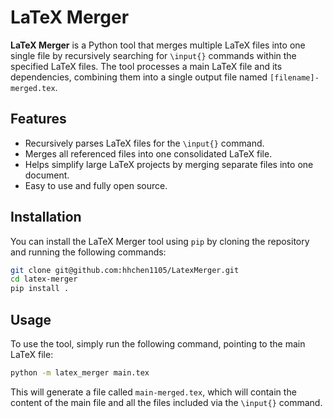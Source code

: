 # LaTeX Merger

**LaTeX Merger** is a Python tool that merges multiple LaTeX files into one single file by recursively searching for `\input{}` commands within the specified LaTeX files. The tool processes a main LaTeX file and its dependencies, combining them into a single output file named `[filename]-merged.tex`.

## Features

- Recursively parses LaTeX files for the `\input{}` command.
- Merges all referenced files into one consolidated LaTeX file.
- Helps simplify large LaTeX projects by merging separate files into one document.
- Easy to use and fully open source.

## Installation

You can install the LaTeX Merger tool using `pip` by cloning the repository and running the following commands:

```bash
git clone git@github.com:hhchen1105/LatexMerger.git
cd latex-merger
pip install .
```

## Usage

To use the tool, simply run the following command, pointing to the main LaTeX file:

```bash
python -m latex_merger main.tex
```

This will generate a file called `main-merged.tex`, which will contain the content of the main file and all the files included via the `\input{}` command.
